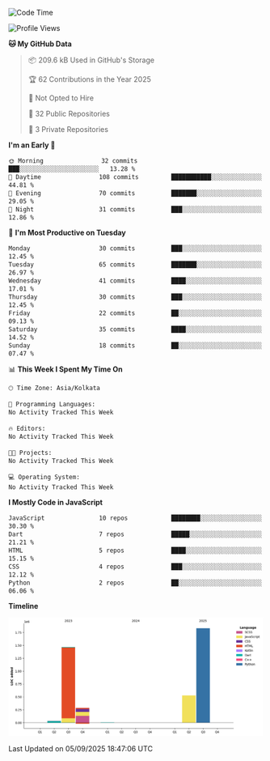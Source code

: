 <!--START_SECTION:waka-->
![Code Time](http://img.shields.io/badge/Code%20Time-359%20hrs%204%20mins-blue)

![Profile Views](http://img.shields.io/badge/Profile%20Views-1-blue)

**🐱 My GitHub Data** 

> 📦 209.6 kB Used in GitHub's Storage 
 > 
> 🏆 62 Contributions in the Year 2025
 > 
> 🚫 Not Opted to Hire
 > 
> 📜 32 Public Repositories 
 > 
> 🔑 3 Private Repositories 
 > 
**I'm an Early 🐤** 

```text
🌞 Morning                32 commits          ███░░░░░░░░░░░░░░░░░░░░░░   13.28 % 
🌆 Daytime                108 commits         ███████████░░░░░░░░░░░░░░   44.81 % 
🌃 Evening                70 commits          ███████░░░░░░░░░░░░░░░░░░   29.05 % 
🌙 Night                  31 commits          ███░░░░░░░░░░░░░░░░░░░░░░   12.86 % 
```
📅 **I'm Most Productive on Tuesday** 

```text
Monday                   30 commits          ███░░░░░░░░░░░░░░░░░░░░░░   12.45 % 
Tuesday                  65 commits          ███████░░░░░░░░░░░░░░░░░░   26.97 % 
Wednesday                41 commits          ████░░░░░░░░░░░░░░░░░░░░░   17.01 % 
Thursday                 30 commits          ███░░░░░░░░░░░░░░░░░░░░░░   12.45 % 
Friday                   22 commits          ██░░░░░░░░░░░░░░░░░░░░░░░   09.13 % 
Saturday                 35 commits          ████░░░░░░░░░░░░░░░░░░░░░   14.52 % 
Sunday                   18 commits          ██░░░░░░░░░░░░░░░░░░░░░░░   07.47 % 
```


📊 **This Week I Spent My Time On** 

```text
🕑︎ Time Zone: Asia/Kolkata

💬 Programming Languages: 
No Activity Tracked This Week

🔥 Editors: 
No Activity Tracked This Week

🐱‍💻 Projects: 
No Activity Tracked This Week

💻 Operating System: 
No Activity Tracked This Week
```

**I Mostly Code in JavaScript** 

```text
JavaScript               10 repos            ████████░░░░░░░░░░░░░░░░░   30.30 % 
Dart                     7 repos             █████░░░░░░░░░░░░░░░░░░░░   21.21 % 
HTML                     5 repos             ████░░░░░░░░░░░░░░░░░░░░░   15.15 % 
CSS                      4 repos             ███░░░░░░░░░░░░░░░░░░░░░░   12.12 % 
Python                   2 repos             ██░░░░░░░░░░░░░░░░░░░░░░░   06.06 % 
```



**Timeline**

![Lines of Code chart](https://raw.githubusercontent.com/sairam030/sairam030/main/assets/bar_graph.png)


 Last Updated on 05/09/2025 18:47:06 UTC
<!--END_SECTION:waka-->
